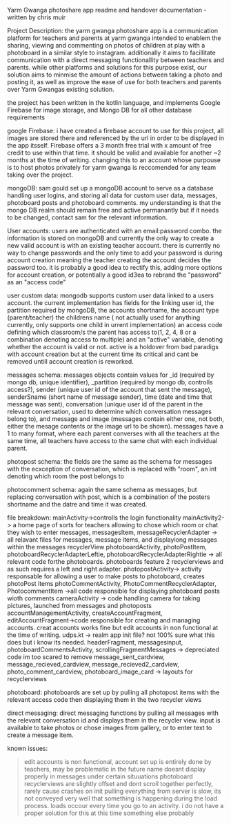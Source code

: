 Yarm Gwanga photoshare app readme and handover documentation - written by chris muir

Project Description:
the yarm gwanga photoshare app is a communication platform for teachers and parents at yarm gwanga intended to enablem the sharing, viewing and commenting on
photos of children at play with a photoboard in a similar style to instagram.
additionally it aims to facillitate communication with a direct messaging functionallity between teachers and parents. 
while other platforms and solutions for this purpose exist, our solution aims to minmise the amount of actions between taking a photo and posting it, as well as 
improve the ease of use for both teachers and parents over Yarm Gwangas existing solution. 

the project has been written in the kotlin language, and implements Google Firebase for image storage, and Mongo DB for all other database requirements


google Firebase:
i have created a firebase account to use for this project, all images are stored there and referenced by the url in order to be displayed in the app itsself.
Firebase offers a 3 month free trial with x amount of free credit to use within that time. it should be valid and available for another ~2 months at the time of writing.
changing this to an account whose purpouse is to host photos privately for yarm gwanga is reccomended for any team taking over the project.

mongoDB:
sam gould set up a mongoDB account to serve as a database handling user logins, and storing all data for custom user data, messages, photoboard posts and photoboard comments. 
my understanding is that the mongo DB realm should remain free and active permanantly but if it needs to be changed, contact sam for the relevant information. 

  User accounts:
  users are authenticated with an email:password combo. the information is stored on mongoDB and currently the only way to create a new valid account is with an existing teacher account. 
  there is currently no way to change passwords and the only time to add your password is during account creation meaning the teacher creating the account decides the password too. 
  it is probably a good idea to rectify this, adding more options for account creation, or potentially a good id3ea to rebrand the "password" as an "access code"
  
  user custom data:
  mongodb supports custom user data linked to a users account. the current implementation has fields for the linking user id, the partition required by mongoDB, 
  the accounts shortname, the account type (parent/teacher) the childrens name ( not actually used for anything currently, only supports one child in urrent implementation)
  an access code defining which classroom/s the parent has access to(1, 2, 4, 8 or a combination denoting access to multiple) and an "active" variable, denoting whether the account is valid or not.
  active is a holdover from bad paradigs with account creation but at the current time its critical and cant be removed untill account creation is reworked. 
  
  messages schema:
  messages objects contain values  for _id (required by mongo db, unique identifier), _partition (required by mongo db, controlls access?), sender (unique user id of the account that sent the message),
  senderSname (short name of message sender), time (date and time that message was sent), conversation (unique user id of the parent in the relevant conversation, used to determine which conversation messages belong to),
  and message and image (messages contain either one, not both, either the mesage contents or the image url to be shown). 
  messages have a 1 to many format, where each parent converses with all the teachers at the same time, all teachers have access to the same chat with each individual parent. 
  
  photopost schema:
  the fields are the same as the schema for messages with the ecxception of conversation, which is replaced with "room", an int denoting which room the post belongs to
  
  photocomment schema:
  again the same  schema as messages, but replacing conversation with post, which is a combination of the posters shortname and the datre and time it was created. 
  

file breakdown:
  mainActivity->controlls the login functionality
  mainActivity2-> a home page of sorts for teachers allowing to chose which room or chat they wish to enter
  messages, messagesItem, messageRecyclerAdapter -> all relavant files for messages, message items, and displayiong messages within the messages recyclerView
  photoboardActivity, photoPostItem, photoboardRecyclerAdapterLeftie, photoboardRecyclerAdapterRightie -> all relevant code forthe photoboards. photoboards feature 2 recyclerviews
    and as such requires a left and right adapter. 
  photopostActivity-> activity responsable for allowing a user to make posts to photoboard, creates photoPost items
  photoCommentActivity, PhotoCommentRecyclerAdapter, PhotocommentItem ->all code responsible for displaying photoboard posts wioth comments
  cameraActivity -> code handling camera for taking pictures, launched from messages and photoposts
  accountManagementActivity, createAccountFragment, editAccountFragment->code responsible for creating and managing accounts. creat accounts works fine but edit accounts in non functional at the time of writing.
  udps.kt -> realm app init file? not 100% sure what this does but i know its needed. 
  headerFragment, messagesinput, photoboardCommentsActivity, scrollingFragmentMessages -> depreciated code im too scared to remove
  message_sent_cardview, message_recieved_cardview, message_recieved2_cardview, photo_comment_cardview, photoboard_image_card -> layouts for recyclerviews
  
  
photoboard:
photoboards are set up by pulling all photopost items with the relevant access code then displaying them in the two recycler views


direct messaging:
direct messaging functions by pulling all messages with the relevant conversation id and displays them in the recycler view. input is available to take photos or chose images from gallery, or to enter text to create a message item.


known issues: 
>edit accounts is non functional, account set up is entirely done by teachers, may be problematic in the future
>name doesnt display properly in messages under certain situuations
>photoboard recyclerviews are slightly offset and dont scroll together perfectly, rarely cause crashes on init
>pulling everything from server is slow, its not conveyed very well that something is happening during the load process. loads occour every time you go to an activity.
    i do not have a proper solution for this at this time
>something else probably



